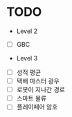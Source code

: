 # TODO
- Level 2
- [ ] GBC
- Level 3
- [ ] 성적 평균
- [ ] 택배 마스터 광우
- [ ] 로봇이 지나간 경로
- [ ] 스마트 물류
- [ ] 플레이페어 암호
